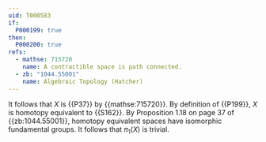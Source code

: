 ```yaml
---
uid: T000583
if:
  P000199: true
then:
  P000200: true
refs:
  - mathse: 715720
    name: A contractible space is path connected.
  - zb: "1044.55001"
    name: Algebraic Topology (Hatcher)
---
```


It follows that $X$ is {{P37}} by {{mathse:715720}}. By definition of {{P199}}, $X$ is homotopy equivalent to {{S162}}. By Proposition 1.18 on page 37 of {{zb:1044.55001}}, homotopy equivalent spaces have isomorphic fundamental groups. It follows that $\pi_1(X)$ is trivial.
